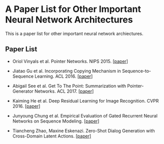 # A Paper List for Other Important Neural Network Architectures

This is a paper list for other important neural network archiectures.

## Paper List

- Oriol Vinyals et al. Pointer Networks. NIPS 2015. [[paper]][1]

- Jiatao Gu et al. Incorporating Copying Mechanism in Sequence-to-Sequence Learning. ACL 2016. [[paper]][2]

- Abigail See et al. Get To The Point: Summarization with Pointer-Generator Networks. ACL 2017. [[paper]][3]

- Kaiming He et al. Deep Residual Learning for Image Recognition. CVPR 2016. [[paper]][4]

- Junyoung Chung et al. Empirical Evaluation of Gated Recurrent Neural Networks on Sequence Modeling. [[paper]][5]

- Tiancheng Zhao, Maxine Eskenazi. Zero-Shot Dialog Generation with Cross-Domain Latent Actions. [[paper]][6]

[1]:https://arxiv.org/abs/1506.03134
[2]:https://arxiv.org/abs/1603.06393
[3]:https://arxiv.org/abs/1704.04368
[4]:https://arxiv.org/abs/1512.03385
[5]:https://arxiv.org/abs/1412.3555
[6]:https://arxiv.org/abs/1805.04803
